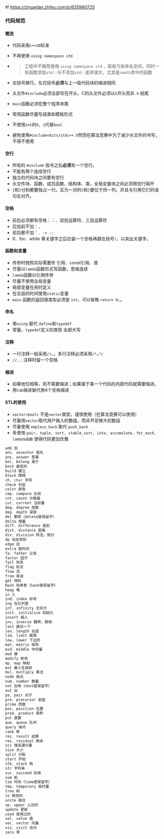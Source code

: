 #! https://zhuanlan.zhihu.com/p/635980725
### 代码规范

#### 概览

-   代码采用`c++20`标准

-   不再使用 `using namespace std`

-   >工程中不推荐使用 `using namespace std` ，容易污染命名空间，同时一些函数添加`std::`与不添加`std::`差异很大，尤其是`cmath`库中的函数

-   左括号换行，左花括号**必须**与上一级代码块的缩进相同

-   头文件`#include`必须全部写在开头，C的头文件必须以c开头而非`.h` 结尾

-   `main`函数必须在整个程序末尾

-   常用函数尽量写成类和模板形式

-   不使用`int`的`0, 1`代替`bool`

-   避免使用`#include<bits/stdc++.h`然而在算法竞赛中为了减少头文件的书写，不得不使用

#### 空行

-   所有的 `#include` 指令之后**必须**有一个空行。
-   不能有两个连续空行
-   独立的代码块之间要有空行
-   头文件块、函数、成员函数、结构体、类，全局变量块之间必须用空行隔开
-   `{`和`}`分别都要独占一行。互为一对的`{`和`}`要位于同一列，并且与引用它们的语句左对齐。

#### 空格

-   前后必须都有空格：：、双目运算符、三目运算符
-   后加前不加：`,`
-   前后都不加：`. -> ::`
-   if、for、while 等关键字之后应留一个空格再跟左括号`(`，以突出关键字。

#### 函数和变量

-   传参时按照实际需要传 引用、const引用、值
-   尽量以`lamda`函数形式写函数，思维连续
-   `lamda`函数以引用传参
-   尽量不使用全局变量
-   局部变量在用时定义
-   在合适的时间使用`static`变量
-   `main` 函数的返回值类型必须是 `int`，*可以*省略 `return 0;`。

#### 命名

-   用`using` 替代 `define`和`typedef`
-   常量，`typedef`定义的类型 全部大写

#### 注释

-   一行注释一般采用`//…`，多行注释必须采用`/*…*/`
-   `//...`注释时留一个空格

#### 缩进

-   如果地位相等，则不需要缩进；如果属于某一个代码的内部代码就需要缩进。
-   用`tab`缩进替代用4个空格缩进

#### STL的使用

-   `vector<bool>` 不是`vector`类型，谨慎使用（在算法竞赛可以使用）
-   尽量用`vector`取代用户输入的数组，而非开足够大的数组
-   尽量使用 `emplace_back` 取代 `push_back`
-   多使用 `pair, tuple, sort, stable_sort, iota, accumulate, for_each, lambda函数` 使得代码更加优雅

```c++
add 加
anc, ancestor 祖先
ans, answer 答案
bel, belong 属于
best 最佳的
build 建立
block 障碍
ch, char 字符
check 判定
color 颜色
cmp, compare 比较
cnt, count 计数器
cur, current 当前量
deg, degree 度数
dep, depth 深度
del 删除（delete是保留字）
delta 增量
diff, difference 差别
dist, distance 距离
div, division 除法，部分
dp 动态规划
edge 边
extra 额外的
fa, father 父亲
factor 因子
fail 失败
flag 标志
flow 流
from 来自
get 得到
Hash 哈希表（hash是保留字）
heap 堆
in 入
ind, index 标号
inq 在队列里
inf, infinity 无穷大
init, initialize 初始化
insert 插入
inv, inverse 翻转，颠倒
last 最后一个
len, length 长度
lim, limit 极限
low, lower 下边的
mat, matrix 矩阵
mid, middle 中间量
mod 模
modify 修改
mp, map 映射
mst 最小生成树
mul, multiply 乘法
node 结点
num, number 数量
nxt 后继（next是保留字）
out 出
pa, pair 对子
pre, precursor 前驱
prime 质数
pos, position 位置
prod, product 乘积
put 放置
que, queue 队列
query 询问
rank 秩
res, result 结果
res, residual 剩余
scc 强连通分量
size 大小
split 分裂
start 开始
stk, stack 栈
str 字符串
suc, succeed 后继
sum 和
tim 时间（time是保留字）
tmp, temporary 临时量
tree 树
to 表目的
unite 联合
up, upper 上边的
update 更新
used 使用过的
val, value 值
vec, vector 向量
vis, visit 访问
zero 零
```



